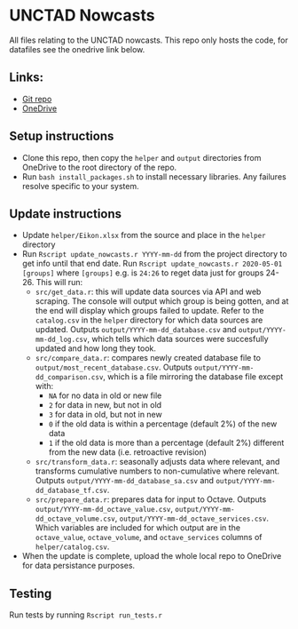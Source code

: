# UNCTAD Nowcasts
All files relating to the UNCTAD nowcasts. This repo only hosts the code, for datafiles see the onedrive link below.

## Links:
- [Git repo](https://github.com/dhopp1-UNCTAD/nowcasts)
- [OneDrive](https://unitednations-my.sharepoint.com/personal/daniel_hopp_un_org/_layouts/15/onedrive.aspx?id=/personal/daniel_hopp_un_org/Documents/nowcasts)

## Setup instructions
- Clone this repo, then copy the `helper` and `output` directories from OneDrive to the root directory of the repo.
- Run `bash install_packages.sh` to install necessary libraries. Any failures resolve specific to your system.

## Update instructions
- Update `helper/Eikon.xlsx` from the source and place in the `helper` directory
- Run `Rscript update_nowcasts.r YYYY-mm-dd` from the project directory to get info until that end date. Run `Rscript update_nowcasts.r 2020-05-01 [groups]` where `[groups]` e.g. is `24:26` to reget data just for groups 24-26. This will run:
	- `src/get_data.r`: this will update data sources via API and web scraping. The console will output which group is being gotten, and at the end will display which groups failed to update. Refer to the `catalog.csv` in the `helper` directory for which data sources are updated. Outputs `output/YYYY-mm-dd_database.csv` and `output/YYYY-mm-dd_log.csv`, which tells which data sources were succesfully updated and how long they took.
	- `src/compare_data.r`: compares newly created database file to `output/most_recent_database.csv`. Outputs `output/YYYY-mm-dd_comparison.csv`, which is a file mirroring the database file except with:
		- `NA` for no data in old or new file
		- `2` for data in new, but not in old
		- `3` for data in old, but not in new
		- `0` if the old data is within a percentage (default 2%) of the new data
		- `1` if the old data is more than a percentage (default 2%) different from the new data (i.e. retroactive revision)
	- `src/transform_data.r`: seasonally adjusts data where relevant, and transforms cumulative numbers to non-cumulative where relevant. Outputs `output/YYYY-mm-dd_database_sa.csv` and `output/YYYY-mm-dd_database_tf.csv`.
	- `src/prepare_data.r`: prepares data for input to Octave. Outputs `output/YYYY-mm-dd_octave_value.csv`, `output/YYYY-mm-dd_octave_volume.csv`, `output/YYYY-mm-dd_octave_services.csv`. Which variables are included for which output are in the `octave_value`, `octave_volume`, and `octave_services` columns of `helper/catalog.csv`.
- When the update is complete, upload the whole local repo to OneDrive for data persistance purposes.

## Testing
Run tests by running `Rscript run_tests.r`
